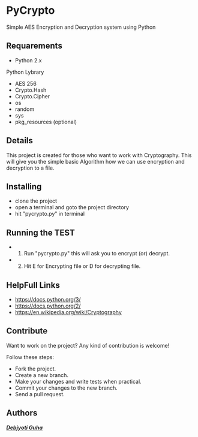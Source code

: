 # PyCrypto
 Simple AES Encryption and Decryption system using Python

## Requarements
* Python 2.x

Python Lybrary
* AES 256
* Crypto.Hash
* Crypto.Cipher
* os
* random
* sys
* pkg_resources (optional)

## Details
This project is created for those who want to work with Cryptography.
This will give you the simple basic Algorithm how we can use encryption and decryption to a file.

## Installing
* clone the project
* open a terminal and goto the project directory
* hit "pycrypto.py" in terminal

## Running the TEST
* 1. Run "pycrypto.py" this will ask you to encrypt (or) decrypt.
* 2. Hit E for Encrypting file or D for decrypting  file.

## HelpFull Links
* https://docs.python.org/3/
* https://docs.python.org/2/
* https://en.wikipedia.org/wiki/Cryptography

## Contribute

Want to work on the project? Any kind of contribution is welcome!

Follow these steps:
- Fork the project.
- Create a new branch.
- Make your changes and write tests when practical.
- Commit your changes to the new branch.
- Send a pull request.

## Authors

***[Debjyoti Guha](http://coders.uphero.com/)***
